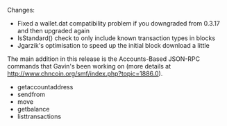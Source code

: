 Changes:
* Fixed a wallet.dat compatibility problem if you downgraded from 0.3.17 and then upgraded again
* IsStandard() check to only include known transaction types in blocks
* Jgarzik's optimisation to speed up the initial block download a little

The main addition in this release is the Accounts-Based JSON-RPC commands that Gavin's been working on (more details at http://www.chncoin.org/smf/index.php?topic=1886.0).  
* getaccountaddress
* sendfrom
* move
* getbalance
* listtransactions
